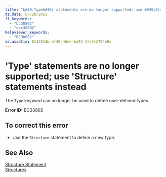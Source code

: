 ```yaml
---
title: "&#39;Type&#39; statements are no longer supported; use &#39;Structure&#39; statements instead"
ms.date: 07/20/2015
f1_keywords: 
  - "bc30802"
  - "vbc30802"
helpviewer_keywords: 
  - "BC30802"
ms.assetid: 611592db-ef46-46de-ba93-3fc7e2794e8a
---
```

# &#39;Type&#39; statements are no longer supported; use &#39;Structure&#39; statements instead
The `Type` keyword can no longer be used to define user-defined types.  
  
 **Error ID:** BC30802  
  
## To correct this error  
  
- Use the `Structure` statement to define a new type.  
  
## See Also  
 [Structure Statement](../../visual-basic/language-reference/statements/structure-statement.md)  
 [Structures](../../visual-basic/programming-guide/language-features/data-types/structures.md)
